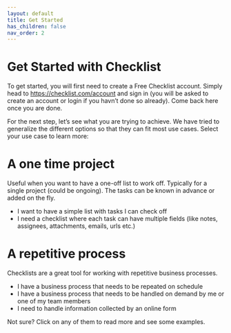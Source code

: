 ```yaml
---
layout: default
title: Get Started
has_children: false
nav_order: 2
---
```

# Get Started with Checklist

To get started, you will first need to create a Free Checklist account. Simply head to https://checklist.com/account and sign in (you will be asked to create an account or login if you havn’t done so already). Come back here once you are done.

For the next step, let’s see what you are trying to achieve. We have tried to generalize the different options so that they can fit most use cases. Select your use case to learn more:

# A one time project
Useful when you want to have a one-off list to work off. Typically for a single project (could be ongoing). The tasks can be known in advance or added on the fly.
* I want to have a simple list with tasks I can check off
* I need a checklist where each task can have multiple fields (like notes, assignees, attachments, emails, urls etc.)

# A repetitive process
Checklists are a great tool for working with repetitive business processes. 
* I have a business process that needs to be repeated on schedule 
* I have a business process that needs to be handled on demand by me or one of my team members
* I need to handle information collected by an online form

Not sure? Click on any of them to read more and see some examples.